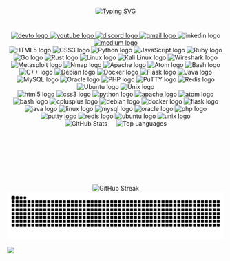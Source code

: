 <br clear="both">
<div align="center">
<a href="https://git.io/typing-svg"><img src="https://readme-typing-svg.demolab.com?font=Fira+Code&size=18&pause=1000&color=778BA5&width=435&lines=%F0%9F%91%8B+Hi+there+%F0%9F%91%80+I%E2%80%99m+a+Security+Researcher;Welcome+to+my+world+%F0%9F%91%88(%E2%8C%92%E2%96%BD%E2%8C%92)%F0%9F%91%89..." alt="Typing SVG" /></a>
</div>

<h1 align="center"></h1>


<div align="center">
  <a href="https://dev.to/@0xcrax" target="_blank">
    <img src="https://img.shields.io/static/v1?message=dev.to&logo=dev.to&label=&color=0A0A0A&logoColor=white&labelColor=&style=for-the-badge" height="23" alt="devto logo"  />
  </a>
  <a href="https://www.youtube.com/@0xcrax" target="_blank">
    <img src="https://img.shields.io/static/v1?message=Youtube&logo=youtube&label=&color=FF0000&logoColor=white&labelColor=&style=for-the-badge" height="22" alt="youtube logo"  />
  </a>
  <a href="https://discord.com/users/1208475631554396183" target="_blank">
    <img src="https://img.shields.io/static/v1?message=Discord&logo=discord&label=&color=7289DA&logoColor=white&labelColor=&style=for-the-badge" height="22" alt="discord logo"  />
  </a>
  <a href="crackerzeroone@gmail.com" target="_blank">
    <img src="https://img.shields.io/static/v1?message=Gmail&logo=gmail&label=&color=D14836&logoColor=white&labelColor=&style=for-the-badge" height="22" alt="gmail logo"  />
  </a>
  <img src="https://img.shields.io/static/v1?message=LinkedIn&logo=linkedin&label=&color=0077B5&logoColor=white&labelColor=&style=for-the-badge" height="22" alt="linkedin logo"  />
  <a href="https://medium.com/@0xcarx" target="_blank">
    <img src="https://img.shields.io/static/v1?message=Medium&logo=medium&label=&color=12100E&logoColor=white&labelColor=&style=for-the-badge" height="23" alt="medium logo"  />
  </a>
</div>

<div align="center">
  <img src="https://img.shields.io/static/v1?message=HTML5&logo=html5&label=&color=E34F26&logoColor=white&style=for-the-badge" height="23" alt="HTML5 logo" />
  <img src="https://img.shields.io/static/v1?message=CSS3&logo=css3&label=&color=1572B6&logoColor=white&style=for-the-badge" height="23" alt="CSS3 logo" />
  <img src="https://img.shields.io/static/v1?message=Python&logo=python&label=&color=3776AB&logoColor=white&style=for-the-badge" height="23" alt="Python logo" />
  <img src="https://img.shields.io/static/v1?message=JavaScript&logo=javascript&label=&color=F7DF1E&logoColor=black&style=for-the-badge" height="23" alt="JavaScript logo" />
  <img src="https://img.shields.io/static/v1?message=Ruby&logo=ruby&label=&color=CC342D&logoColor=white&style=for-the-badge" height="23" alt="Ruby logo" />
  <img src="https://img.shields.io/static/v1?message=Go&logo=go&label=&color=00ADD8&logoColor=white&style=for-the-badge" height="23" alt="Go logo" />
  <img src="https://img.shields.io/static/v1?message=Rust&logo=rust&label=&color=000000&logoColor=white&style=for-the-badge" height="23" alt="Rust logo" />
  <img src="https://img.shields.io/static/v1?message=Linux&logo=linux&label=&color=FCC624&logoColor=black&style=for-the-badge" height="23" alt="Linux logo" />
  <img src="https://img.shields.io/static/v1?message=Kali Linux&logo=kalilinux&label=&color=557CBF&logoColor=white&style=for-the-badge" height="23" alt="Kali Linux logo" />
  <img src="https://img.shields.io/static/v1?message=Wireshark&logo=wireshark&label=&color=1C6FE1&logoColor=white&style=for-the-badge" height="23" alt="Wireshark logo" />
  <img src="https://img.shields.io/static/v1?message=Metasploit&logo=metasploit&label=&color=4B0082&logoColor=white&style=for-the-badge" height="23" alt="Metasploit logo" />
  <img src="https://img.shields.io/static/v1?message=Nmap&logo=nmap&label=&color=428BCA&logoColor=white&style=for-the-badge" height="23" alt="Nmap logo" />
  <img src="https://img.shields.io/static/v1?message=Apache&logo=apache&label=&color=D22128&logoColor=white&style=for-the-badge" height="23" alt="Apache logo" />
  <img src="https://img.shields.io/static/v1?message=Atom&logo=atom&label=&color=66595C&logoColor=white&style=for-the-badge" height="23" alt="Atom logo" />
  <img src="https://img.shields.io/static/v1?message=Bash&logo=gnubash&label=&color=4EAA25&logoColor=white&style=for-the-badge" height="23" alt="Bash logo" />
  <img src="https://img.shields.io/static/v1?message=C++&logo=cplusplus&label=&color=00599C&logoColor=white&style=for-the-badge" height="23" alt="C++ logo" />
  <img src="https://img.shields.io/static/v1?message=Debian&logo=debian&label=&color=A81D33&logoColor=white&style=for-the-badge" height="23" alt="Debian logo" />
  <img src="https://img.shields.io/static/v1?message=Docker&logo=docker&label=&color=2496ED&logoColor=white&style=for-the-badge" height="23" alt="Docker logo" />
  <img src="https://img.shields.io/static/v1?message=Flask&logo=flask&label=&color=000000&logoColor=white&style=for-the-badge" height="23" alt="Flask logo" />
  <img src="https://img.shields.io/static/v1?message=Java&logo=java&label=&color=007396&logoColor=white&style=for-the-badge" height="23" alt="Java logo" />
  <img src="https://img.shields.io/static/v1?message=MySQL&logo=mysql&label=&color=4479A1&logoColor=white&style=for-the-badge" height="23" alt="MySQL logo" />
  <img src="https://img.shields.io/static/v1?message=Oracle&logo=oracle&label=&color=F80000&logoColor=white&style=for-the-badge" height="23" alt="Oracle logo" />
  <img src="https://img.shields.io/static/v1?message=PHP&logo=php&label=&color=777BB4&logoColor=white&style=for-the-badge" height="23" alt="PHP logo" />
  <img src="https://img.shields.io/static/v1?message=PuTTY&logo=putty&label=&color=000000&logoColor=white&style=for-the-badge" height="23" alt="PuTTY logo" />
  <img src="https://img.shields.io/static/v1?message=Redis&logo=redis&label=&color=DC382D&logoColor=white&style=for-the-badge" height="23" alt="Redis logo" />
  <img src="https://img.shields.io/static/v1?message=Ubuntu&logo=ubuntu&label=&color=E95420&logoColor=white&style=for-the-badge" height="23" alt="Ubuntu logo" />
  <img src="https://img.shields.io/static/v1?message=Unix&logo=unix&label=&color=000000&logoColor=white&style=for-the-badge" height="23" alt="Unix logo" />
</div>



<div align="center">
  <img src="https://cdn.jsdelivr.net/gh/devicons/devicon/icons/html5/html5-original.svg" height="30" alt="html5 logo" />
  <img src="https://cdn.jsdelivr.net/gh/devicons/devicon/icons/css3/css3-original.svg" height="30" alt="css3 logo" />
  <img src="https://cdn.jsdelivr.net/gh/devicons/devicon/icons/python/python-original.svg" height="30" alt="python logo" />
  <img src="https://cdn.jsdelivr.net/gh/devicons/devicon/icons/apache/apache-original.svg" height="30" alt="apache logo" />
  <img src="https://cdn.jsdelivr.net/gh/devicons/devicon/icons/atom/atom-original.svg" height="30" alt="atom logo" />
  <img src="https://cdn.jsdelivr.net/gh/devicons/devicon/icons/bash/bash-original.svg" height="30" alt="bash logo" />
  <img src="https://cdn.jsdelivr.net/gh/devicons/devicon/icons/cplusplus/cplusplus-original.svg" height="30" alt="cplusplus logo" />
  <img src="https://cdn.jsdelivr.net/gh/devicons/devicon/icons/debian/debian-original.svg" height="30" alt="debian logo" />
  <img src="https://cdn.jsdelivr.net/gh/devicons/devicon/icons/docker/docker-original.svg" height="30" alt="docker logo" />
  <img src="https://cdn.jsdelivr.net/gh/devicons/devicon/icons/flask/flask-original.svg" height="30" alt="flask logo" />
  <img src="https://cdn.jsdelivr.net/gh/devicons/devicon/icons/java/java-original.svg" height="30" alt="java logo" />
  <img src="https://cdn.jsdelivr.net/gh/devicons/devicon/icons/linux/linux-original.svg" height="30" alt="linux logo" />
  <img src="https://cdn.jsdelivr.net/gh/devicons/devicon/icons/mysql/mysql-original.svg" height="30" alt="mysql logo" />
  <img src="https://cdn.jsdelivr.net/gh/devicons/devicon/icons/oracle/oracle-original.svg" height="30" alt="oracle logo" />
  <img src="https://cdn.jsdelivr.net/gh/devicons/devicon/icons/php/php-original.svg" height="30" alt="php logo" />
  <img src="https://cdn.jsdelivr.net/gh/devicons/devicon/icons/putty/putty-original.svg" height="30" alt="putty logo" />
  <img src="https://cdn.jsdelivr.net/gh/devicons/devicon/icons/redis/redis-original.svg" height="30" alt="redis logo" />
  <img src="https://cdn.jsdelivr.net/gh/devicons/devicon/icons/ubuntu/ubuntu-plain.svg" height="30" alt="ubuntu logo" />
  <img src="https://cdn.jsdelivr.net/gh/devicons/devicon/icons/unix/unix-original.svg" height="30" alt="unix logo" />
</div>








<div align="center" style="display: flex; justify-content: center; gap: 20px; flex-wrap: wrap;">
  <img src="https://github-readme-stats.vercel.app/api?username=0xcrax&show_icons=true&theme=shadow_blue&hide_border=true&bg_color=00000000" alt="GitHub Stats" height="150"/>
  <img src="https://github-readme-stats.vercel.app/api/top-langs/?username=0xcrax&layout=compact&theme=shadow_blue&hide_border=true&bg_color=00000000" alt="Top Languages" height="150"/>
</div>
<div align="center">
  <img src="https://github-readme-streak-stats.herokuapp.com/?user=0xcrax&theme=shadow_blue&hide_border=true&background=00000000" alt="GitHub Streak" height="150"/>
</div>



<img src="https://raw.githubusercontent.com/0xcrax/0xcrax/output/snake.svg" alt="Snake animation" />

[![](https://visitcount.itsvg.in/api?id=rrrr&label=Profile%20Views&color=8&icon=5&pretty=true)](https://visitcount.itsvg.in)
